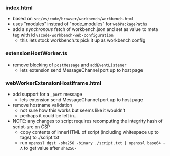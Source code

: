 
### index.html
* based on `src/vs/code/browser/workbench/workbench.html`
* uses "modules" instead of "node_modules" for `webPackagePaths`
* add a *synchronous* fetch of workbench.json and set as value to meta tag with id `vscode-workbench-web-configuration`
	* this lets stock workbench.ts pick it up as workbench config

### extensionHostWorker.ts
* remove blocking of `postMessage` and `addEventListener`
    * lets extension send MessageChannel port up to host page

### webWorkerExtensionHostIframe.html
* add support for a `_port` message
    * lets extension send MessageChannel port up to host page
* remove hostname validation
    * not sure how this works but seems like it wouldn't
	* perhaps it could be left in...
* NOTE: any changes to script requires recomputing the integrity hash of script-src on CSP
	* copy contents of innerHTML of script (including whitespace up to tags) to ./script.txt
	* run `openssl dgst -sha256 -binary ./script.txt | openssl base64 -A` to get value after `sha256-`